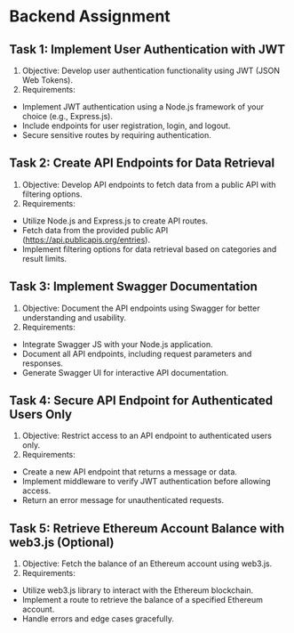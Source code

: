 # Backend Assignment
## Task 1: Implement User Authentication with JWT
1. Objective: Develop user authentication functionality using JWT (JSON Web Tokens).
2. Requirements:
- Implement JWT authentication using a Node.js framework of your choice (e.g., Express.js).
- Include endpoints for user registration, login, and logout.
- Secure sensitive routes by requiring authentication.
## Task 2: Create API Endpoints for Data Retrieval
1. Objective: Develop API endpoints to fetch data from a public API with filtering options.
2. Requirements:
- Utilize Node.js and Express.js to create API routes.
- Fetch data from the provided public API (https://api.publicapis.org/entries).
- Implement filtering options for data retrieval based on categories and result limits.
## Task 3: Implement Swagger Documentation
1. Objective: Document the API endpoints using Swagger for better understanding and usability.
2. Requirements:
- Integrate Swagger JS with your Node.js application.
- Document all API endpoints, including request parameters and responses.
- Generate Swagger UI for interactive API documentation.
## Task 4: Secure API Endpoint for Authenticated Users Only
1. Objective: Restrict access to an API endpoint to authenticated users only.
2. Requirements:
- Create a new API endpoint that returns a message or data.
- Implement middleware to verify JWT authentication before allowing access.
- Return an error message for unauthenticated requests.
## Task 5: Retrieve Ethereum Account Balance with web3.js (Optional)
1. Objective: Fetch the balance of an Ethereum account using web3.js.
2. Requirements:
- Utilize web3.js library to interact with the Ethereum blockchain.
- Implement a route to retrieve the balance of a specified Ethereum account.
- Handle errors and edge cases gracefully.
